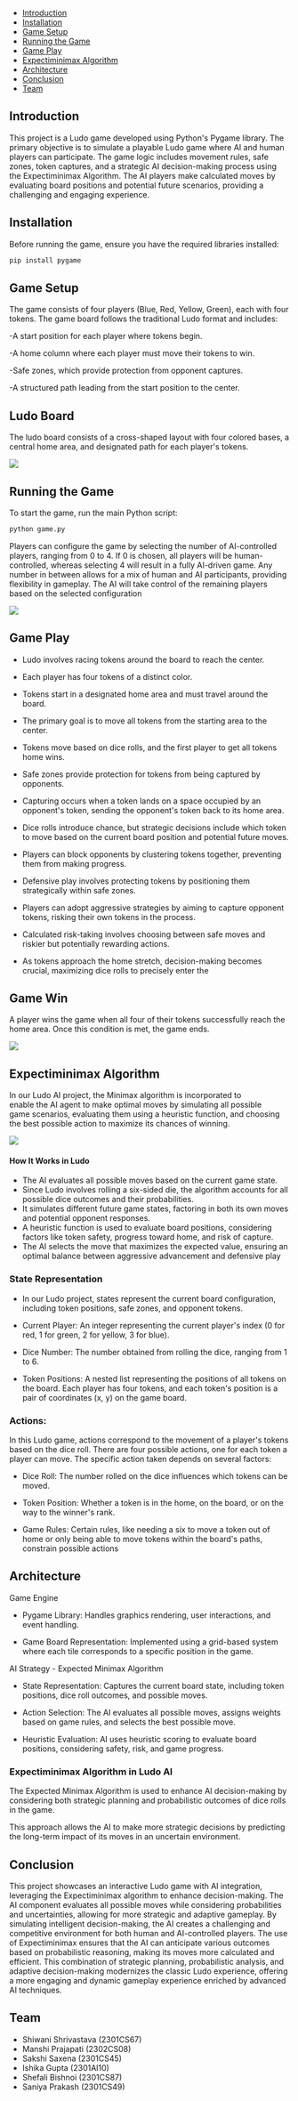 - [Introduction](#introduction)
- [Installation](#installation)
- [Game Setup](#game-setup)
- [Running the Game](#running-the-game)
- [Game Play](#game-play)
- [Expectiminimax Algorithm](#expectiminimax-algorithm)
- [Architecture](#architecture)
- [Conclusion](#conclusion)
- [Team](#team)

## Introduction 

This project is a Ludo game developed using Python's Pygame library. The primary objective is to simulate a playable Ludo game where AI and human players can participate. The game logic includes movement rules, safe zones, token captures, and a strategic AI decision-making process using the Expectiminimax Algorithm. The AI players make calculated moves by evaluating board positions and potential future scenarios, providing a challenging and engaging experience.



## Installation
Before running the game, ensure you have the required libraries installed:
~~~bash
pip install pygame 
~~~

## Game Setup
The game consists of four players (Blue, Red, Yellow, Green), each with four tokens. The game board follows the traditional Ludo format and includes:

-A start position for each player where tokens begin.

-A home column where each player must move their tokens to win.

-Safe zones, which provide protection from opponent captures.

-A structured path leading from the start position to the center.

## Ludo Board
The ludo board consists of a cross-shaped layout with four colored bases, a central home area, and designated path for each player's tokens.

![](image3.jpg) 
## Running the Game
To start the game, run the main Python script:
~~~bash
python game.py
~~~


Players can configure the game by selecting the number of AI-controlled players, ranging from 0 to 4. If 0 is chosen, all players will be human-controlled, whereas selecting 4 will result in a fully AI-driven game. Any number in between allows for a mix of human and AI participants, providing flexibility in gameplay. The AI will take control of the remaining players based on the selected configuration

![](image1.jpg)

## Game Play 

-   Ludo involves racing tokens around the board to reach the center.

-   Each player has four tokens of a distinct color.

-   Tokens start in a designated home area and must travel around the
    board.

-   The primary goal is to move all tokens from the starting area to the
    center.

-   Tokens move based on dice rolls, and the first player to get all
    tokens home wins.

-   Safe zones provide protection for tokens from being captured by
    opponents.

-   Capturing occurs when a token lands on a space occupied by an
    opponent\'s token, sending the opponent\'s token back to its home
    area.

-   Dice rolls introduce chance, but strategic decisions include which
    token to move based on the current board position and potential
    future moves.

-   Players can block opponents by clustering tokens together,
    preventing them from making progress.

-   Defensive play involves protecting tokens by positioning them
    strategically within safe zones.

-   Players can adopt aggressive strategies by aiming to capture
    opponent tokens, risking their own tokens in the process.

-   Calculated risk-taking involves choosing between safe moves and
    riskier but potentially rewarding actions.

-   As tokens approach the home stretch, decision-making becomes
    crucial, maximizing dice rolls to precisely enter the

## Game Win
A player wins the game when all four of their tokens successfully reach the home area. Once this condition is met, the game ends.

![](image4.jpg)

## Expectiminimax Algorithm  

In our Ludo AI project, the Minimax algorithm is incorporated to  
enable the AI agent to make optimal moves by simulating all possible  
game scenarios, evaluating them using a heuristic function, and choosing  
the best possible action to maximize its chances of winning.  

![](image2.jpg)  

#### How It Works in Ludo
- The AI evaluates all possible moves based on the current game state.
- Since Ludo involves rolling a six-sided die, the algorithm accounts for all possible dice outcomes and their probabilities.
- It simulates different future game states, factoring in both its own moves and potential opponent responses.
- A heuristic function is used to evaluate board positions, considering factors like token safety, progress toward home, and risk of capture.
- The AI selects the move that maximizes the expected value, ensuring an optimal balance between aggressive advancement and defensive play

### State Representation

-   In our Ludo project, states represent the current board
    configuration, including token positions, safe zones, and opponent
    tokens.

-   Current Player: An integer representing the current player\'s index
    (0 for red, 1 for green, 2 for yellow, 3 for blue).

-   Dice Number: The number obtained from rolling the dice, ranging from
    1 to 6.

-   Token Positions: A nested list representing the positions of all
    tokens on the board. Each player has four tokens, and each token\'s
    position is a pair of coordinates (x, y) on the game board.

### Actions:

In this Ludo game, actions correspond to the movement of a player\'s
tokens based on the dice roll. There are four possible actions, one for
each token a player can move. The specific action taken depends on
several factors:

-   Dice Roll: The number rolled on the dice influences which tokens can
    be moved.

-   Token Position: Whether a token is in the home, on the board, or on
    the way to the winner\'s rank.

-   Game Rules: Certain rules, like needing a six to move a token out of
    home or only being able to move tokens within the board\'s paths,
    constrain possible actions

## Architecture
Game Engine

- Pygame Library: Handles graphics rendering, user interactions, and event handling.

- Game Board Representation: Implemented using a grid-based system where each tile corresponds to a specific position in the game.

AI Strategy - Expected Minimax Algorithm

- State Representation: Captures the current board state, including token positions, dice roll outcomes, and possible moves.

- Action Selection: The AI evaluates all possible moves, assigns weights based on game rules, and selects the best possible move.

- Heuristic Evaluation: AI uses heuristic scoring to evaluate board positions, considering safety, risk, and game progress.
### Expectiminimax Algorithm in Ludo AI
The Expected Minimax Algorithm is used to enhance AI decision-making by considering both strategic planning and probabilistic outcomes of dice rolls in the game.


This approach allows the AI to make more strategic decisions by predicting the long-term impact of its moves in an uncertain environment.


## Conclusion

This project showcases an interactive Ludo game with AI integration, leveraging the Expectiminimax algorithm to enhance decision-making. The AI component evaluates all possible moves while considering probabilities and uncertainties, allowing for more strategic and adaptive gameplay. By simulating intelligent decision-making, the AI creates a challenging and competitive environment for both human and AI-controlled players. The use of Expectiminimax ensures that the AI can anticipate various outcomes based on probabilistic reasoning, making its moves more calculated and efficient. This combination of strategic planning, probabilistic analysis, and adaptive decision-making modernizes the classic Ludo experience, offering a more engaging and dynamic gameplay experience enriched by advanced AI techniques.



## Team  
- Shiwani Shrivastava (2301CS67)  
- Manshi Prajapati (2302CS08)  
- Sakshi Saxena (2301CS45)  
- Ishika Gupta (2301AI10)  
- Shefali Bishnoi (2301CS87)  
- Saniya Prakash (2301CS49)
